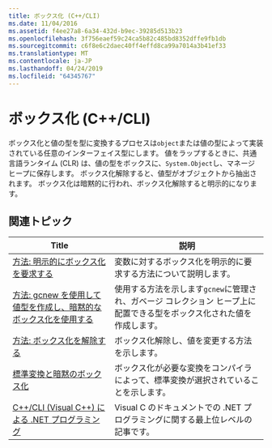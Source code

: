 ```yaml
---
title: ボックス化 (C++/CLI)
ms.date: 11/04/2016
ms.assetid: f4ee27a8-6a34-432d-b9ec-39285d513b23
ms.openlocfilehash: 3f756eaef59c24ca5b82c485bd8352dffe9fb1db
ms.sourcegitcommit: c6f8e6c2daec40ff4effd8ca99a7014a3b41ef33
ms.translationtype: MT
ms.contentlocale: ja-JP
ms.lasthandoff: 04/24/2019
ms.locfileid: "64345767"
---
```

# <a name="boxing-ccli"></a>ボックス化 (C++/CLI)

ボックス化と値の型を型に変換するプロセスは`object`または値の型によって実装されている任意のインターフェイス型にします。 値をラップするときに、共通言語ランタイム (CLR) は、値の型をボックスに、`System.Object`し、マネージ ヒープに保存します。 ボックス化解除すると、値型がオブジェクトから抽出されます。 ボックス化は暗黙的に行われ、ボックス化解除すると明示的になります。

## <a name="related-articles"></a>関連トピック

|Title|説明|
|-----------|-----------------|
|[方法: 明示的にボックス化を要求する](../dotnet/how-to-explicitly-request-boxing.md)|変数に対するボックス化を明示的に要求する方法について説明します。|
|[方法: gcnew を使用して値型を作成し、暗黙的なボックス化を使用する](../dotnet/how-to-use-gcnew-to-create-value-types-and-use-implicit-boxing.md)|使用する方法を示します`gcnew`に管理され、ガベージ コレクション ヒープ上に配置できる型をボックス化された値を作成します。|
|[方法: ボックス化を解除する](../dotnet/how-to-unbox.md)|ボックス化解除し、値を変更する方法を示します。|
|[標準変換と暗黙のボックス化](../dotnet/standard-conversions-and-implicit-boxing.md)|ボックス化が必要な変換をコンパイラによって、標準変換が選択されていることを示します。|
|[C++/CLI (Visual C++) による .NET プログラミング](../dotnet/dotnet-programming-with-cpp-cli-visual-cpp.md)|Visual C のドキュメントでの .NET プログラミングに関する最上位レベルの記事です。|